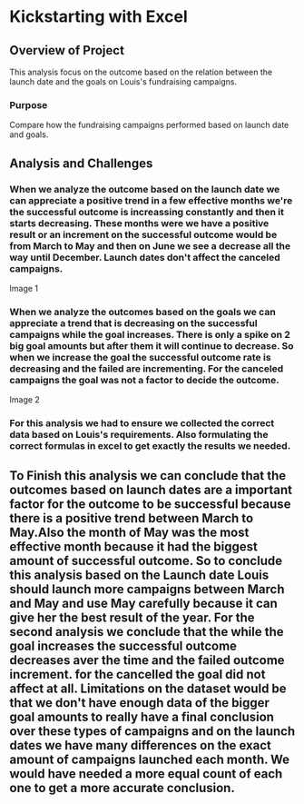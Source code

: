 # Kickstarting with Excel

## Overview of Project
This analysis focus on the outcome based on the relation between the launch date and the goals on Louis's fundraising campaigns. 

### Purpose
Compare how the fundraising campaigns performed based on launch date and goals. 

## Analysis and Challenges

### When we analyze the outcome based on the launch date we can appreciate a positive trend in a few effective months we're the successful outcome is increassing constantly and then it starts decreasing. These months were we have a positive result or an increment on the successful outcome would be from March to May and then on June we see a decrease all the way until December. Launch dates don't affect the canceled campaigns.

Image 1

### When we analyze the outcomes based on the goals we can appreciate a trend that is decreasing on the successful campaigns while the goal increases. There is only a spike on 2 big goal amounts but after them it will continue to decrease. So when we increase the goal the successful outcome rate is decreasing and the failed are incrementing. For the canceled campaigns the goal was not a factor to decide the outcome. 

Image 2

### For this analysis we had to ensure we collected the correct data based on Louis's requirements. Also formulating the correct formulas in excel to get exactly the results we needed. 

## To Finish this analysis we can conclude that the outcomes based on launch dates are a important factor for the outcome to be successful because there is a positive trend between March to May.Also the month of May was the most effective month because it had the biggest amount of successful outcome. So to conclude this analysis based on the Launch date Louis should launch more campaigns between March and May and use May carefully because it can give her the best result of the year.  For the second analysis we conclude that the while the goal increases the successful outcome decreases aver the time and the failed outcome increment. for the cancelled the goal did not affect at all.  Limitations on the dataset would be that we don't have enough data of the bigger goal amounts to really have a final conclusion over these types of campaigns and on the launch dates we have many differences on the exact amount of campaigns launched each month. We would have needed a more equal count of each one to get a more accurate conclusion.
